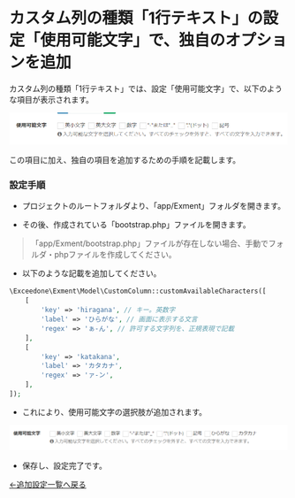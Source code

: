 # カスタム列の種類「1行テキスト」の設定「使用可能文字」で、独自のオプションを追加
カスタム列の種類「1行テキスト」では、設定「使用可能文字」で、以下のような項目が表示されます。

![使用可能文字](img/quickstart/available_characters1.png)

この項目に加え、独自の項目を追加するための手順を記載します。

### 設定手順 

- プロジェクトのルートフォルダより、「app/Exment」フォルダを開きます。

- その後、作成されている「bootstrap.php」ファイルを開きます。

> 「app/Exment/bootstrap.php」ファイルが存在しない場合、手動でフォルダ・phpファイルを作成してください。

- 以下のような記載を追加してください。

``` php
\Exceedone\Exment\Model\CustomColumn::customAvailableCharacters([
    [
        'key' => 'hiragana', // キー。英数字
        'label' => 'ひらがな', // 画面に表示する文言
        'regex' => 'ぁ-ん', // 許可する文字列を、正規表現で記載
    ],
    [
        'key' => 'katakana',
        'label' => 'カタカナ',
        'regex' => 'ァ-ン',
    ],
]);
```

- これにより、使用可能文字の選択肢が追加されます。

![使用可能文字](img/quickstart/available_characters2.png)


- 保存し、設定完了です。


[←追加設定一覧へ戻る](/ja/quickstart_more)